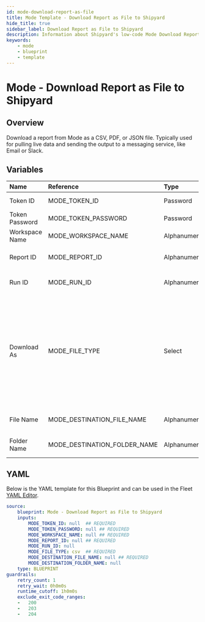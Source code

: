 ```yaml
---
id: mode-download-report-as-file
title: Mode Template - Download Report as File to Shipyard
hide_title: true
sidebar_label: Download Report as File to Shipyard
description: Information about Shipyard's low-code Mode Download Report as File to Shipyard blueprint. Download the contents of a Mode report as a JSON, PDF, or CSV. 
keywords:
    - mode
    - blueprint
    - template
---
```


# Mode - Download Report as File to Shipyard

## Overview
Download a report from Mode as a CSV, PDF, or JSON file. Typically used for pulling live data and sending the output to a messaging service, like Email or Slack.

## Variables

| Name | Reference | Type | Required | Default | Options | Description |
|:-----|:----------|:-----|:---------|:--------|:--------|:------------|
| Token ID | MODE_TOKEN_ID  | Password |:white_check_mark: | - | - | The ID of the Token used to authenticate with Mode. |
| Token Password | MODE_TOKEN_PASSWORD  | Password |:white_check_mark: | - | - | The Token Password associated to the Token ID used to authenticate with Mode. |
| Workspace Name | MODE_WORKSPACE_NAME  | Alphanumeric |:white_check_mark: | - | - | Typically found in the URL structure as https://app.mode.com/ACCOUNT_NAME/ |
| Report ID | MODE_REPORT_ID  | Alphanumeric |:white_check_mark: | - | - | Numeric ID of the report you want to download, typically found at the end of the URL. |
| Run ID | MODE_RUN_ID  | Alphanumeric |:heavy_minus_sign: | - | - | The ID of the Run you want to download. If left blank, the most recent successful run for the report will be used. |
| Download As | MODE_FILE_TYPE  | Select |:white_check_mark: | `csv` | .csv: `csv`<br></br><br></br>.pdf: `pdf`<br></br><br></br>.json: `json`<br></br><br></br> | File format to download the specified report as. |
| File Name | MODE_DESTINATION_FILE_NAME  | Alphanumeric |:white_check_mark: | - | - | File name that will be created for the card being downloaded. Include the extension. |
| Folder Name | MODE_DESTINATION_FOLDER_NAME  | Alphanumeric |:heavy_minus_sign: | - | - | Folder where the file will be created. Leave blank to store in the current working directory |


## YAML
Below is the YAML template for this Blueprint and can be used in the Fleet [YAML Editor](../../reference/fleets/yaml-editor.md).
```yaml
source:
    blueprint: Mode - Download Report as File to Shipyard
    inputs:
        MODE_TOKEN_ID: null  ## REQUIRED
        MODE_TOKEN_PASSWORD: null ## REQUIRED
        MODE_WORKSPACE_NAME: null ## REQUIRED
        MODE_REPORT_ID: null ## REQUIRED
        MODE_RUN_ID: null
        MODE_FILE_TYPE: csv  ## REQUIRED
        MODE_DESTINATION_FILE_NAME: null ## REQUIRED
        MODE_DESTINATION_FOLDER_NAME: null
    type: BLUEPRINT
guardrails:
    retry_count: 1
    retry_wait: 0h0m0s
    runtime_cutoff: 1h0m0s
    exclude_exit_code_ranges:
    -   200
    -   203
    -   204

```
